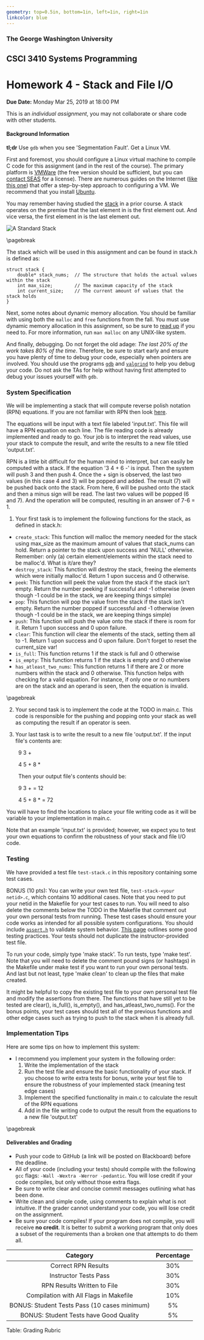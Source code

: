 ```yaml
---
geometry: top=0.5in, bottom=1in, left=1in, right=1in
linkcolor: blue
---
```


### The George Washington University
## CSCI 3410 Systems Programming
# Homework 4 - Stack and File I/O

**Due Date:** Monday Mar 25, 2019 at 18:00 PM

This is an *individual assignment*, you may not collaborate or share code with other students.

#### Background Information


**tl;dr** Use `gdb` when you see 'Segmentation Fault'. Get a Linux VM.

First and foremost, you should configure a Linux virtual machine to compile C code for this assignment (and in the rest of the course). The primary platform is [VMWare](http://www.vmware.com/products/player/playerpro-evaluation.html) (the free version should be sufficient, but you can [contact SEAS](https://seascf.seas.gwu.edu/vmware-subscription) for a license). There are numerous guides on the Internet ([like this one](https://www.howtogeek.com/howto/11287/how-to-run-ubuntu-in-windows-7-with-vmware-player/)) that offer a step-by-step approach to configuring a VM. We recommend that you install [Ubuntu](https://www.ubuntu.com/download/desktop).

You may remember having studied the [stack](https://en.wikipedia.org/wiki/Stack_(abstract_data_type)) in a prior course. A stack operates on the premise that the last element in is the first element out.
And vice versa, the first element in is the last element out.

![A Standard Stack](lifo_stack.png)

\pagebreak

The stack which will be used in this assignment and can be found in stack.h is defined as:

``` { .c }
struct stack {
    double* stack_nums;  // The structure that holds the actual values within the stack
    int max_size;        // The maximum capacity of the stack
    int current_size;    // The current amount of values that the stack holds
}
```

Next, some notes about dynamic memory allocation. You should be familiar with using both the `malloc` and `free` functions from the fall. You must use dynamic memory allocation in this assignment, so be sure to [read up](https://en.wikipedia.org/wiki/C_dynamic_memory_allocation) if you need to. For more information, run `man malloc` on any UNIX-like system.

And finally, debugging. Do not forget the old adage: *The last 20% of the work takes 80% of the time*. Therefore, be sure to start early and ensure you have plenty of time to debug your code, especially when pointers are involved. You should use the programs [`gdb`](https://sourceware.org/gdb/current/onlinedocs/gdb/) and [`valgrind`](http://valgrind.org/docs/manual/QuickStart.html) to help you debug your code. Do not ask the TAs for help without having first attempted to debug your issues yourself with `gdb`.


### System Specification

We will be implementing a stack that will compute reverse polish notation (RPN) equations.  If you are not familiar with RPN then look [here](http://en.wikipedia.org/wiki/Reverse_Polish_notation).

The equations will be input with a text file labeled 'input.txt'.  This file will have a RPN equation on each line.  The file reading code is already implemented and ready to go.  Your job is to interpret the read values, use your stack to compute the result, and write the results to a new file titled 'output.txt'.

RPN is a little bit difficult for the human mind to interpret, but can easily be computed with a stack.  If the equation '3 4 + 6 -' is input.  Then the system will push 3 and then push 4.  Once the + sign is observed, the last two values (in this case 4 and 3) will be popped and added.  The result (7) will be pushed back onto the stack. From here, 6 will be pushed onto the stack and then a minus sign will be read.  The last two values will be popped (6 and 7).  And the operation will be computed, resulting in an answer of 7-6 = 1.

1. Your first task is to implement the following functions for the stack, as defined in stack.h:

 - `create_stack`: This function will malloc the memory needed for the stack using max_size as the maximum amount of values that stack_nums can hold.  Return a pointer to the stack upon success and 'NULL' otherwise.  Remember: only (a) certain element/elements within the stack need to be malloc'd.  What is it/are they?
 - `destroy_stack`: This function will destroy the stack, freeing the elements which were initially malloc'd.  Return 1 upon success and 0 otherwise.
 - `peek`: This function will peek the value from the stack if the stack isn't empty.  Return the number peeking if successful and -1 otherwise (even though -1 could be in the stack, we are keeping things simple)
 - `pop`: This function will pop the value from the stack if the stack isn't empty.  Return the number popped if successful and -1 otherwise (even though -1 could be in the stack, we are keeping things simple)
 - `push`: This function will push the value onto the stack if there is room for it.  Return 1 upon success and 0 upon failure.
 - `clear`: This function will clear the elements of the stack, setting them all to -1.  Return 1 upon success and 0 upon failure.  Don't forget to reset the current_size var!
 - `is_full`: This function returns 1 if the stack is full and 0 otherwise
 - `is_empty`: This function returns 1 if the stack is empty and 0 otherwise
 - `has_atleast_two_nums`: This function returns 1 if there are 2 or more numbers within the stack and 0 otherwise.  This function helps with checking for a valid equation.  For instance, if only one or no numbers are on the stack and an operand is seen, then the equation is invalid.

\pagebreak

2. Your second task is to implement the code at the TODO in main.c.  This code is responsible for the pushing and popping onto your stack as well as computing the result if an operator is seen.  

3. Your last task is to write the result to a new file 'output.txt'.  If the input file's contents are:

&nbsp;&nbsp;&nbsp;&nbsp;&nbsp;&nbsp;&nbsp; 9 3 + 


&nbsp;&nbsp;&nbsp;&nbsp;&nbsp;&nbsp;&nbsp; 4 5 + 8 *

&nbsp;&nbsp;&nbsp;&nbsp;&nbsp;&nbsp;&nbsp; Then your output file's contents should be:

&nbsp;&nbsp;&nbsp;&nbsp;&nbsp;&nbsp;&nbsp; 9 3 + = 12


&nbsp;&nbsp;&nbsp;&nbsp;&nbsp;&nbsp;&nbsp; 4 5 + 8 * = 72

You will have to find the locations to place your file writing code as it will be variable to your implementation in main.c.

Note that an example 'input.txt' is provided; however, we expect you
to test your own equations to confirm the robustness of your stack and file I/O 
code.

### Testing
We have provided a test file `test-stack.c` in this repository containing some test cases. 

BONUS (10 pts): You can write your own test file, `test-stack-<your netid>.c`, which contains 10 additional cases. Note that you need to put your netid in the Makefile for your test cases to run. You will need to also delete the comments below the TODO in the Makefile that comment out your own personal tests from running. These test cases should ensure your code works as intended for all possible system configurations. You should include [`assert.h`](http://man7.org/linux/man-pages/man3/assert.3.html) to validate system behavior. [This page](http://www.cs.dartmouth.edu/~campbell/cs50/artoftesting.html) outlines some good testing practices. Your tests should not duplicate the instructor-provided test file. 

To run your code, simply type 'make stack'.  To run tests, type 'make test'.  Note that you will need to delete the comment pound signs (or hashtags) in the Makefile under make test if you want to run your own personal tests. And last but not least, type 'make clean' to clean up the files that make created.

It might be helpful to copy the existing test file to your own personal test file and modify the assertions from there.  The functions that have still yet to be tested are clear(), is_full(), is_empty(), and has_atleast_two_nums().  For the bonus points, your test cases should test all of the previous functions and other edge cases such as trying to push to the stack when it is already full.  



### Implementation Tips

Here are some tips on how to implement this system:

 - I recommend you implement your system in the following order:
    1. Write the implementation of the stack
    2. Run the test file and ensure the basic functionality of your stack.  If you choose to write extra tests for bonus, write your test file to ensure the robustness of your implemented stack (meaning test edge cases)
    3. Implement the specified functionality in main.c to calculate the result of the RPN equations
    4. Add in the file writing code to output the result from the equations to a new file 'output.txt'

\pagebreak

#### Deliverables and Grading

 * Push your code to GitHub (a link will be posted on Blackboard) before the deadline.
 * All of your code (including your tests) should compile with the following `gcc` flags: `-Wall -Wextra -Werror -pedantic`. You will lose credit if your code compiles, but only without those extra flags.
 * Be sure to write clear and concise commit messages outlining what has been done.
 * Write clean and simple code, using comments to explain what is not intuitive. If the grader cannot understand your code, you will lose credit on the assignment.
 * Be sure your code compiles! If your program does not compile, you will receive **no credit**. It is better to submit a working program that only does a subset of the requirements than a broken one that attempts to do them all.

| Category                                    | Percentage |
|:-------------------------------------------:|:----------:|
| Correct RPN Results                         | 30%        |
| Instructor Tests Pass                       | 30%        |
| RPN Results Written to File                 | 30%        |
| Compilation with All Flags in Makefile      | 10%        |
| BONUS: Student Tests Pass (10 cases minimum)| 5%         |
| BONUS: Student Tests have Good Quality      | 5%         |

Table: Grading Rubric

